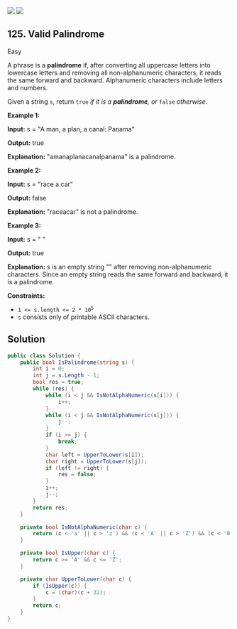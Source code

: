 [![](https://img.shields.io/github/stars/LeetCode-in-Net/LeetCode-in-Net?label=Stars&style=flat-square)](https://github.com/LeetCode-in-Net/LeetCode-in-Net)
[![](https://img.shields.io/github/forks/LeetCode-in-Net/LeetCode-in-Net?label=Fork%20me%20on%20GitHub%20&style=flat-square)](https://github.com/LeetCode-in-Net/LeetCode-in-Net/fork)

## 125\. Valid Palindrome

Easy

A phrase is a **palindrome** if, after converting all uppercase letters into lowercase letters and removing all non-alphanumeric characters, it reads the same forward and backward. Alphanumeric characters include letters and numbers.

Given a string `s`, return `true` _if it is a **palindrome**, or_ `false` _otherwise_.

**Example 1:**

**Input:** s = "A man, a plan, a canal: Panama"

**Output:** true

**Explanation:** "amanaplanacanalpanama" is a palindrome. 

**Example 2:**

**Input:** s = "race a car"

**Output:** false

**Explanation:** "raceacar" is not a palindrome. 

**Example 3:**

**Input:** s = " "

**Output:** true

**Explanation:** s is an empty string "" after removing non-alphanumeric characters. Since an empty string reads the same forward and backward, it is a palindrome. 

**Constraints:**

*   <code>1 <= s.length <= 2 * 10<sup>5</sup></code>
*   `s` consists only of printable ASCII characters.

## Solution

```csharp
public class Solution {
    public bool IsPalindrome(string s) {
        int i = 0;
        int j = s.Length - 1;
        bool res = true;
        while (res) {
            while (i < j && IsNotAlphaNumeric(s[i])) {
                i++;
            }
            while (i < j && IsNotAlphaNumeric(s[j])) {
                j--;
            }
            if (i >= j) {
                break;
            }
            char left = UpperToLower(s[i]);
            char right = UpperToLower(s[j]);
            if (left != right) {
                res = false;
            }
            i++;
            j--;
        }
        return res;
    }

    private bool IsNotAlphaNumeric(char c) {
        return (c < 'a' || c > 'z') && (c < 'A' || c > 'Z') && (c < '0' || c > '9');
    }

    private bool IsUpper(char c) {
        return c >= 'A' && c <= 'Z';
    }

    private char UpperToLower(char c) {
        if (IsUpper(c)) {
            c = (char)(c + 32);
        }
        return c;
    }
}
```